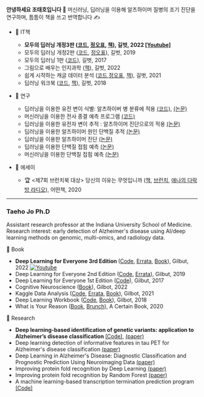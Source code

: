 <b> 안녕하세요 조태호입니다 </b> 👋 
머신러닝, 딥러닝을 이용해 알츠하이머 질병의 조기 진단을 연구하며, 틈틈이 책을 쓰고 번역합니다 ✍️ <br/> 

* 📖 IT책
  + <b> 모두의 딥러닝 개정3판  ([코드](https://github.com/taehojo/deeplearning), [정오표](https://taehojo.github.io/book/deeplearning-20221108.pdf), [책](http://www.yes24.com/Product/Goods/108553440)), 길벗, 2022  [[Youtube]](https://www.youtube.com/@taehojo) </b>
  + 모두의 딥러닝 개정2판 ([코드](https://github.com/taehojo/deeplearning-for-everyone-2nd), [정오표](https://taehojo.github.io/book/errata-20220511.pdf)), 길벗, 2019 
  + 모두의 딥러닝 1판 ([코드](https://github.com/taehojo/deeplearning-for-everyone-1st)), 길벗, 2017
  + 그림으로 배우는 인지과학 ([책](http://www.yes24.com/Product/Goods/108250950)), 길벗, 2022 
  + 쉽게 시작하는 캐글 데이터 분석  ([코드](https://github.com/taehojo/getting_started_with_kaggle),[정오표](https://taehojo.github.io/book/kaggle-092322.pdf), [책](http://www.yes24.com/Product/Goods/103526120)), 길벗, 2021 
  + 딥러닝 워크북 ([코드](https://github.com/taehojo/deeplearning-workshop), [책](http://www.yes24.com/Product/Goods/59789570)), 길벗, 2018

* 🔬 연구
  + 딥러닝을 이용한 유전 변이 식별: 알츠하이버 병 분류에 적용 </b>  [(코드)](https://github.com/taehojo/SWAT-CNN), [(논문)](https://pubmed.ncbi.nlm.nih.gov/35183061/)
  + 머신러닝을 이용한 전사 종결 예측 프로그램 [(코드)](https://github.com/taehojo/machine-learning-biochemistry-rho)
  + 딥러닝을 이용한 유전자 변이 추적 : 알츠하이머 진단으로의 적용 [(논문)](https://www.medrxiv.org/content/10.1101/2021.07.19.21260789v1)
  + 딥러닝을 이용한 알츠하이머 원인 단백질 추적 [(논문)](https://bmcbioinformatics.biomedcentral.com/articles/10.1186/s12859-020-03848-0)
  + 딥러닝을 이용한 알츠하이머 진단 [(논문)](https://www.frontiersin.org/articles/10.3389/fnagi.2019.00220/full)
  + 딥러닝을 이용한 단백질 접힘 예측 [(논문)](https://www.nature.com/articles/srep17573) 
  + 머신러닝을 이용한 단백질 접힘 예측 [(논문)](https://bmcbioinformatics.biomedcentral.com/articles/10.1186/1471-2105-15-S11-S14)

* 📓 에세이
  + 🏆 <제7회 브런치북 대상> 당신의 이유는 무엇입니까 ([책](http://www.yes24.com/Product/Goods/90981164), [브런치](https://brunch.co.kr/brunchbook/not-this-world), [애나의 다락방 라디오](https://www.youtube.com/watch?v=szHI91_ZbBU)), 어떤책, 2020


****


### Taeho Jo Ph.D 

Assistant research professor at the Indiana University School of Medicine. 
Research interest: early detection of Alzheimer's disease using AI/deep learning methods on genomic, multi-omics, and radiology data.
  
📖 Book
  + <b> Deep Learning for Everyone 3rd Edition </b> ([Code](https://github.com/taehojo/deeplearning), [Errata](https://taehojo.github.io/book/deeplearning-20221107.pdf), [Book](http://www.yes24.com/Product/Goods/108553440)), Gilbut, 2022  [![Youtube](https://img.shields.io/youtube/channel/views/UC_LvgzB44dGRvOcQqMzdT4g?label=%EB%8F%99%EC%98%81%EC%83%81%20%EA%B0%95%EC%9D%98&style=social)](https://bit.ly/taehojo) 
  + Deep Learning for Everyone  2nd Edition ([Code](https://github.com/taehojo/deeplearning-for-everyone-2nd), [Errata](https://taehojo.github.io/book/errata-20220511.pdf)), Gilbut, 2019 
  + Deep Learning for Everyone 1st Edition ([Code](https://github.com/taehojo/deeplearning-for-everyone-1st)), Gilbut, 2017
  + Cognitive Neuroscience  ([Book](http://www.yes24.com/Product/Goods/108250950)), Gilbot, 2022
  + Kaggle Data Analysis  ([Code](https://github.com/taehojo/getting_started_with_kaggle), [Errata](https://taehojo.github.io/book/kaggle-092322.pdf), [Book](http://www.yes24.com/Product/Goods/103526120)), Gilbot, 2021
  + Deep Learning Workbook  ([Code](https://github.com/taehojo/deeplearning-workshop), [Book](http://www.yes24.com/Product/Goods/59789570)), Gilbot, 2018
  + What is Your Reason  ([Book](http://www.yes24.com/Product/Goods/90981164), [Brunch](https://brunch.co.kr/brunchbook/not-this-world)), A Certain Book, 2020

🔬 Research
  + <b>Deep learning-based identification of genetic variants: application to Alzheimer’s disease classification </b>  [(Code)](https://github.com/taehojo/SWAT-CNN), [(paper)](https://pubmed.ncbi.nlm.nih.gov/35183061/)
  + Deep learning detection of informative features in tau PET for Alzheimer's disease classification   [(paper)](https://pubmed.ncbi.nlm.nih.gov/33371874/)
  + Deep Learning in Alzheimer's Disease: Diagnostic Classification and Prognostic Prediction Using Neuroimaging Data  [(paper)](https://pubmed.ncbi.nlm.nih.gov/31481890/)
  + Improving protein fold recognition by Deep Learning [(paper)](https://pubmed.ncbi.nlm.nih.gov/26634993/) 
  + Improving protein fold recognition by Random Forest [(paper)](https://pubmed.ncbi.nlm.nih.gov/25350499/)
  + A machine learning-based transcription termination prediction program [(Code)](https://github.com/taehojo/machine-learning-biochemistry-rho)
  

